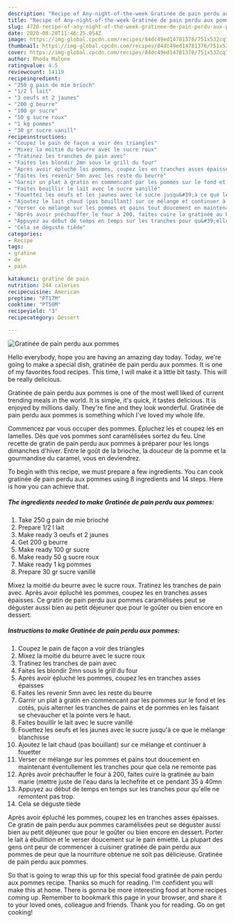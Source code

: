 ```yaml
---
description: "Recipe of Any-night-of-the-week Gratinée de pain perdu aux pommes"
title: "Recipe of Any-night-of-the-week Gratinée de pain perdu aux pommes"
slug: 4720-recipe-of-any-night-of-the-week-gratinee-de-pain-perdu-aux-pommes
date: 2020-08-20T11:46:25.054Z
image: https://img-global.cpcdn.com/recipes/84dc49ed14781376/751x532cq70/gratinee-de-pain-perdu-aux-pommes-photo-principale-de-la-recette.jpg
thumbnail: https://img-global.cpcdn.com/recipes/84dc49ed14781376/751x532cq70/gratinee-de-pain-perdu-aux-pommes-photo-principale-de-la-recette.jpg
cover: https://img-global.cpcdn.com/recipes/84dc49ed14781376/751x532cq70/gratinee-de-pain-perdu-aux-pommes-photo-principale-de-la-recette.jpg
author: Rhoda Malone
ratingvalue: 4.5
reviewcount: 14119
recipeingredient:
- "250 g pain de mie brioch"
- "1/2 l lait"
- "3 oeufs et 2 jaunes"
- "200 g beurre"
- "100 gr sucre"
- "50 g sucre roux"
- "1 kg pommes"
- "30 gr sucre vanill"
recipeinstructions:
- "Coupez le pain de façon a voir des triangles"
- "Mixez la moitié du beurre avec le sucre roux"
- "Tratinez les tranches de pain avec"
- "Faites les blondir 2mn sous le grill du four"
- "Après avoir épluché les pommes, coupez les en tranches asses épaisses"
- "Faites les revenir 5mn avec les reste du beurre"
- "Garnir un plat à gratin en commencant par les pommes sur le fond et les cotés, puis alterner les tranches de pains et de pommes en les faisant se chevaucher et la pointe vers le haut."
- "Faites bouillir le lait avec le sucre vanillé"
- "Fouettez les oeufs et les jaunes avec le sucre jusqu&#39;à ce que le mélange blanchisse"
- "Ajoutez le lait chaud (pas bouillant) sur ce mélange et continuer à fouetter"
- "Verser ce mélange sur les pommes et pains tout doucement en maintenant éventullement les tranches pour que cela ne remonte pas"
- "Après avoir préchauffer le four à 200, faites cuire la gratinée au bain marie (mettre juste de l&#39;eau dans la lechefrite et ce pendant 35 à 40mn"
- "Appuyez au début de temps en temps sur les tranches pour qu&#39;elle ne remontent pas trop."
- "Cela se déguste tiède"
categories:
- Recipe
tags:
- gratine
- de
- pain

katakunci: gratine de pain 
nutrition: 244 calories
recipecuisine: American
preptime: "PT17M"
cooktime: "PT50M"
recipeyield: "3"
recipecategory: Dessert

---
```



![Gratinée de pain perdu aux pommes](https://img-global.cpcdn.com/recipes/84dc49ed14781376/751x532cq70/gratinee-de-pain-perdu-aux-pommes-photo-principale-de-la-recette.jpg)

Hello everybody, hope you are having an amazing day today. Today, we're going to make a special dish, gratinée de pain perdu aux pommes. It is one of my favorites food recipes. This time, I will make it a little bit tasty. This will be really delicious.

Gratinée de pain perdu aux pommes is one of the most well liked of current trending meals in the world. It is simple, it's quick, it tastes delicious. It is enjoyed by millions daily. They're fine and they look wonderful. Gratinée de pain perdu aux pommes is something which I've loved my whole life.

Commencez par vous occuper des pommes. Épluchez les et coupez les en lamelles. Dès que vos pommes sont caramélisées sortez du feu. Une recette de gratin de pain perdu aux pommes à préparer pour les longs dimanches d&#39;hiver. Entre le goût de la brioche, la douceur de la pomme et la gourmandise du caramel, vous en deviendrez.


To begin with this recipe, we must prepare a few ingredients. You can cook gratinée de pain perdu aux pommes using 8 ingredients and 14 steps. Here is how you can achieve that.

<!--inarticleads1-->

##### The ingredients needed to make Gratinée de pain perdu aux pommes:

1. Take 250 g pain de mie brioché
1. Prepare 1/2 l lait
1. Make ready 3 oeufs et 2 jaunes
1. Get 200 g beurre
1. Make ready 100 gr sucre
1. Make ready 50 g sucre roux
1. Make ready 1 kg pommes
1. Prepare 30 gr sucre vanillé


Mixez la moitié du beurre avec le sucre roux. Tratinez les tranches de pain avec. Après avoir épluché les pommes, coupez les en tranches asses épaisses. Ce gratin de pain perdu aux pommes caramélisées peut se déguster aussi bien au petit déjeuner que pour le goûter ou bien encore en dessert. 

<!--inarticleads2-->

##### Instructions to make Gratinée de pain perdu aux pommes:

1. Coupez le pain de façon a voir des triangles
1. Mixez la moitié du beurre avec le sucre roux
1. Tratinez les tranches de pain avec
1. Faites les blondir 2mn sous le grill du four
1. Après avoir épluché les pommes, coupez les en tranches asses épaisses
1. Faites les revenir 5mn avec les reste du beurre
1. Garnir un plat à gratin en commencant par les pommes sur le fond et les cotés, puis alterner les tranches de pains et de pommes en les faisant se chevaucher et la pointe vers le haut.
1. Faites bouillir le lait avec le sucre vanillé
1. Fouettez les oeufs et les jaunes avec le sucre jusqu&#39;à ce que le mélange blanchisse
1. Ajoutez le lait chaud (pas bouillant) sur ce mélange et continuer à fouetter
1. Verser ce mélange sur les pommes et pains tout doucement en maintenant éventullement les tranches pour que cela ne remonte pas
1. Après avoir préchauffer le four à 200, faites cuire la gratinée au bain marie (mettre juste de l&#39;eau dans la lechefrite et ce pendant 35 à 40mn
1. Appuyez au début de temps en temps sur les tranches pour qu&#39;elle ne remontent pas trop.
1. Cela se déguste tiède


Après avoir épluché les pommes, coupez les en tranches asses épaisses. Ce gratin de pain perdu aux pommes caramélisées peut se déguster aussi bien au petit déjeuner que pour le goûter ou bien encore en dessert. Porter le lait à ébullition et le verser doucement sur le pain émietté. La plupart des gens ont peur de commencer à cuisiner gratinée de pain perdu aux pommes de peur que la nourriture obtenue ne soit pas délicieuse. Gratinée de pain perdu aux pommes. 

So that is going to wrap this up for this special food gratinée de pain perdu aux pommes recipe. Thanks so much for reading. I'm confident you will make this at home. There is gonna be more interesting food at home recipes coming up. Remember to bookmark this page in your browser, and share it to your loved ones, colleague and friends. Thank you for reading. Go on get cooking!
